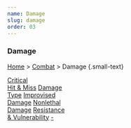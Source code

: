 ```yaml
---
name: Damage
slug: damage
order: 03
---
```

### Damage
[Home](dm-operations-center) > [Combat](combat) > Damage {.small-text}

<div class="menu-container">
    <a href="critical-hit-and-miss">Critical<br/> Hit & Miss</a>
    <a href="damage-type">Damage<br/> Type</a>
    <a href="improvised-damage">Improvised<br/> Damage</a>
    <a href="nonlethal-damage">Nonlethal<br/> Damage</a>
    <a href="resistance-and-vulnerability">Resistance<br/> & Vulnerability</a>
    <a href=".">-</a>
</div>
